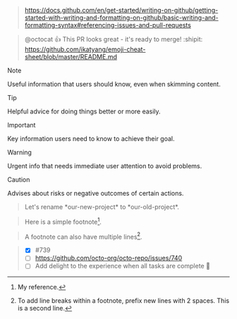 > https://docs.github.com/en/get-started/writing-on-github/getting-started-with-writing-and-formatting-on-github/basic-writing-and-formatting-syntax#referencing-issues-and-pull-requests

> @octocat :+1: This PR looks great - it's ready to merge! :shipit:
> https://github.com/ikatyang/emoji-cheat-sheet/blob/master/README.md

> [!NOTE]
> Useful information that users should know, even when skimming content.

> [!TIP]
> Helpful advice for doing things better or more easily.

> [!IMPORTANT]
> Key information users need to know to achieve their goal.

> [!WARNING]
> Urgent info that needs immediate user attention to avoid problems.

> [!CAUTION]
> Advises about risks or negative outcomes of certain actions.

> <!-- This content will not appear in the rendered Markdown -->

> Let's rename \*our-new-project\* to \*our-old-project\*.

> Here is a simple footnote[^1].

> A footnote can also have multiple lines[^2].

> [^1]: My reference.
> [^2]: To add line breaks within a footnote, prefix new lines with 2 spaces.
>  This is a second line.

> - [x] #739
> - [ ] https://github.com/octo-org/octo-repo/issues/740
> - [ ] Add delight to the experience when all tasks are complete :tada:
